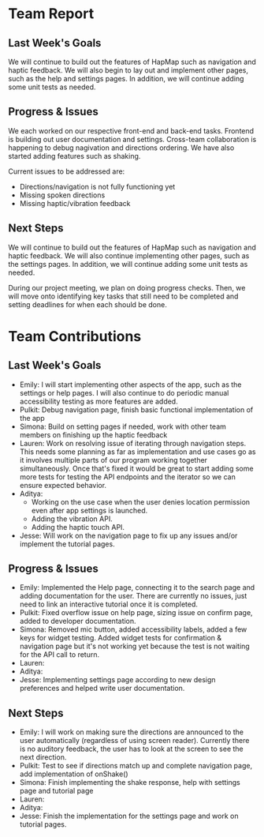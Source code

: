 # Team Report

## Last Week's Goals
We will continue to build out the features of HapMap such as navigation and haptic feedback. We will also begin to lay out and implement other pages, such as the help and settings pages. In addition, we will continue adding some unit tests as needed.

## Progress & Issues
We each worked on our respective front-end and back-end tasks. Frontend is building out user documentation and settings. Cross-team collaboration is happening to debug nagivation and directions ordering. We have also started adding features such as shaking.

Current issues to be addressed are:
- Directions/navigation is not fully functioning yet
- Missing spoken directions
- Missing haptic/vibration feedback

## Next Steps
We will continue to build out the features of HapMap such as navigation and haptic feedback. We will also continue implementing other pages, such as the settings pages. In addition, we will continue adding some unit tests as needed.

During our project meeting, we plan on doing progress checks. Then, we will move onto identifying key tasks that still need to be completed and setting deadlines for when each should be done.

# Team Contributions

## Last Week's Goals
- Emily: I will start implementing other aspects of the app, such as the settings or help pages. I will also continue to do periodic manual accessibility testing as more features are added.
- Pulkit: Debug navigation page, finish basic functional implementation of the app
- Simona: Build on setting pages if needed, work with other team members on finishing up the haptic feedback
- Lauren: Work on resolving issue of iterating through navigation steps. This needs some planning as far as implementation and use cases go as it involves multiple parts of our program working together simultaneously. Once that's fixed it would be great to start adding some more tests for testing the API endpoints and the iterator so we can ensure expected behavior.
- Aditya:
    - Working on the use case when the user denies location permission even after app settings is launched.
    - Adding the vibration API.
    - Adding the haptic touch API.
- Jesse: Will work on the navigation page to fix up any issues and/or implement the tutorial pages. 

## Progress & Issues
- Emily: Implemented the Help page, connecting it to the search page and adding documentation for the user. There are currently no issues, just need to link an interactive tutorial once it is completed.
- Pulkit: Fixed overflow issue on help page, sizing issue on confirm page, added to developer documentation.
- Simona: Removed mic button, added accessibility labels, added a few keys for widget testing. Added widget tests for confirmation & navigation page but it's not working yet because the test is not waiting for the API call to return.
- Lauren:
- Aditya:
- Jesse: Implementing settings page according to new design preferences and helped write user documentation.

## Next Steps
- Emily: I will work on making sure the directions are announced to the user automatically (regardless of using screen reader). Currently there is no auditory feedback, the user has to look at the screen to see the next direction.
- Pulkit: Test to see if directions match up and complete navigation page, add implementation of onShake()
- Simona: Finish implementing the shake response, help with settings page and tutorial page
- Lauren:
- Aditya:
- Jesse: Finish the implementation for the settings page and work on tutorial pages.
